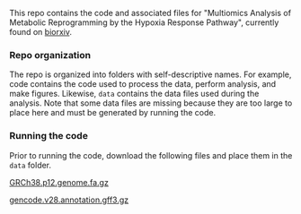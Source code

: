 This repo contains the code and associated files for "Multiomics Analysis of Metabolic Reprogramming by the Hypoxia Response Pathway", currently found on [biorxiv](https://www.biorxiv.org/).

### Repo organization
The repo is organized into folders with self-descriptive names. For example, code contains the code used to process the data, perform analysis, and make figures. Likewise, `data` contains the data files used during the analysis. Note that some data files are missing because they are too large to place here and must be generated by running the code.

### Running the code
Prior to running the code, download the following files and place them in the `data` folder.

[GRCh38.p12.genome.fa.gz](ftp://ftp.ebi.ac.uk/pub/databases/gencode/Gencode_human/release_28/GRCh38.p12.genome.fa.gz)

[gencode.v28.annotation.gff3.gz](ftp://ftp.ebi.ac.uk/pub/databases/gencode/Gencode_human/release_28/gencode.v28.annotation.gff3.gz)
